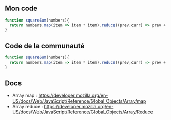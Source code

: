 
## Mon code
```js
function squareSum(numbers){
  return numbers.map(item => item * item).reduce((prev,curr) => prev + curr,0);
}
```

## Code de la communauté
```js
function squareSum(numbers){
  return numbers.map(item => item * item).reduce((prev,curr) => prev + curr,0);
}
```

## Docs
- Array map : https://developer.mozilla.org/en-US/docs/Web/JavaScript/Reference/Global_Objects/Array/map
- Array reduce : https://developer.mozilla.org/en-US/docs/Web/JavaScript/Reference/Global_Objects/Array/Reduce
